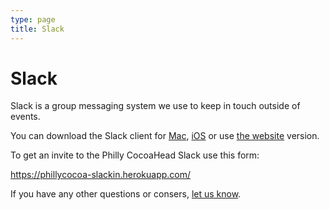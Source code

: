 ```yaml
---
type: page
title: Slack
---
```


# Slack

Slack is a group messaging system we use to keep in touch outside of events.

You can download the Slack client for [Mac](https://slack.com/downloads/osx),  [iOS](https://itunes.apple.com/app/slack-app/id618783545?ls=1&mt=8) or use [the website](https://phillycocoa.slack.com) version.

To get an invite to the Philly CocoaHead Slack use this form:

<https://phillycocoa-slackin.herokuapp.com/>

<div class="textwidget">
<script async defer src="https://phillycocoa-slackin.herokuapp.com/slackin.js?large"></script>
</div>

If you have any other questions or consers, [let us know](/about).

